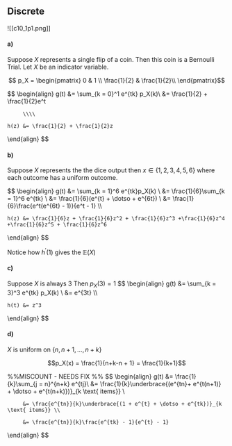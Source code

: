 ## Discrete
![[c10_1p1.png]]
#### a)
Suppose $X$ represents a single flip of a coin. Then this coin is a Bernoulli Trial. Let $X$ be an indicator variable. 

$$
p_X = \begin{pmatrix}  
	0 & 1 \\ 
	\frac{1}{2} & \frac{1}{2}\\ 
	\end{pmatrix}$$

$$
\begin{align}
	g(t) &= \sum_{k = 0}^1 e^{tk} p_X(k)\\
		 &= \frac{1}{2} + \frac{1}{2}e^t
		 
		 \\\\
		 
	h(z) &= \frac{1}{2} + \frac{1}{2}z
\end{align}
$$

#### b)
Suppose $X$ represents the the dice output then $x\in\{1, 2, 3, 4, 5, 6\}$ where each outcome has a uniform outcome. 

$$
\begin{align}
	g(t) &= \sum_{k = 1}^6 e^{tk}p_X(k) \\
		 &= \frac{1}{6}\sum_{k = 1}^6 e^{tk} \\
		 &= \frac{1}{6}(e^{t} + \dotso + e^{6t}) \\
		 &= \frac{1}{6}\frac{e^t(e^{6t} - 1)}{e^t - 1} \\\\
		 
	h(z) &= \frac{1}{6}z + \frac{1}{6}z^2 + \frac{1}{6}z^3 +\frac{1}{6}z^4 +\frac{1}{6}z^5 + \frac{1}{6}z^6	 
\end{align}
$$

Notice how $h^\prime(1)$ gives the $\mathbb{E}(X)$

#### c)
Suppose $X$ is always $3$
Then $p_X(3) = 1$
$$
\begin{align}
	g(t) &= \sum_{k = 3}^3 e^{tk} p_X(k) \\
		 &=	e^{3t}
		 \\\\
		 
	h(t) &= z^3
\end{align}
$$

#### d)
$X$ is uniform on $\{n, n+1, \dotso, n+k\}$

$$p_X(x) = \frac{1}{n+k-n + 1} = \frac{1}{k+1}$$


%%MISCOUNT - NEEDS FIX %%
$$
\begin{align}
	g(t) &= \frac{1}{k}\sum_{j = n}^{n+k} e^{tj}\\
		 &= \frac{1}{k}\underbrace{(e^{tn}+ e^{t(n+1)} + \dotso + e^{t(n+k)})}_{k \text{ items}} \\
		 
		 &= \frac{e^{tn}}{k}\underbrace{(1 + e^{t} + \dotso + e^{tk})}_{k \text{ items}} \\
		 
		 &= \frac{e^{tn}}{k}\frac{e^{tk} - 1}{e^{t} - 1}
\end{align}
$$

<!--
TEMPLATE


$$
\begin{align}
	g(t) &= \sum_{k = 0}^n e^{tk}
\end{align}
$$

-->